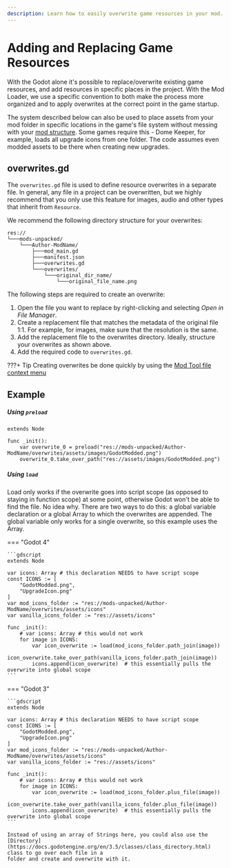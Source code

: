 ```yaml
---
description: Learn how to easily overwrite game resources in your mod.
---
```



# Adding and Replacing Game Resources

With the Godot alone it's possible to replace/overwrite existing game resources, and add resources in specific places in
the project. With the Mod Loader, we use a specific convention to both make the process more organized and to apply
overwrites at the correct point in the game startup.

The system described below can also be used to place assets from your mod folder in specific locations in the game's 
file system without messing with your [mod structure](mod_structure.md). Some games require this - Dome Keeper, for 
example, loads all upgrade icons from one folder. The code assumes even modded assets to be there when creating new upgrades.

## overwrites.gd
The `overwrites.gd` file is used to define resource overwrites in a separate file. In general, any file in a project 
can be overwritten, but we highly recommend that you only use this feature for images, audio and other types that 
inherit from `Resource`.

We recommend the following directory structure for your overwrites:
```
res://
└───mods-unpacked/
    └───Author-ModName/
        ├───mod_main.gd
        ├───manifest.json
        ├───overwrites.gd
        └───overwrites/
            └───original_dir_name/
                └───original_file_name.png
```

The following steps are required to create an overwrite:

1. Open the file you want to replace by right-clicking and selecting *Open in File Manager*.
2. Create a replacement file that matches the metadata of the original file 1:1. For example, for images, make sure 
   that the resolution is the same.
3. Add the replacement file to the overwrites directory. Ideally, structure your overwrites as shown above.
4. Add the required code to `overwrites.gd`.

???+ Tip
    Creating overwrites be done quickly by using the [Mod Tool file context menu](tools/mod_tool.md#file-system-context-menu)

## Example
##### Using `preload`
```gdscript
extends Node

func _init():
    var overwrite_0 = preload("res://mods-unpacked/Author-ModName/overwrites/assets/images/GodotModded.png")
    overwrite_0.take_over_path("res://assets/images/GodotModded.png")
```

##### Using `load`
Load only works if the overwrite goes into script scope (as opposed to staying in function scope) at some point, 
otherwise Godot won't be able to find the file. No idea why. There are two ways to do this: a global variable 
declaration or a global Array to which the overwrites are appended. The global variable only works for a single 
overwrite, so this example uses the Array.

=== "Godot 4"

    ```gdscript
    extends Node
    
    var icons: Array # this declaration NEEDS to have script scope
    const ICONS := [
        "GodotModded.png",
        "UpgradeIcon.png"
    ]
    var mod_icons_folder := "res://mods-unpacked/Author-ModName/overwrites/assets/icons"
    var vanilla_icons_folder := "res://assets/icons"
    
    func _init():
        # var icons: Array # this would not work
        for image in ICONS:
            var icon_overwrite := load(mod_icons_folder.path_join(image))
            icon_overwrite.take_over_path(vanilla_icons_folder.path_join(image))
            icons.append(icon_overwrite)  # this essentially pulls the overwrite into global scope
    ```

=== "Godot 3"

    ```gdscript
    extends Node
    
    var icons: Array # this declaration NEEDS to have script scope
    const ICONS := [
        "GodotModded.png",
        "UpgradeIcon.png"
    ]
    var mod_icons_folder := "res://mods-unpacked/Author-ModName/overwrites/assets/icons"
    var vanilla_icons_folder := "res://assets/icons"
    
    func _init():
        # var icons: Array # this would not work
        for image in ICONS:
            var icon_overwrite := load(mod_icons_folder.plus_file(image))
            icon_overwrite.take_over_path(vanilla_icons_folder.plus_file(image))
            icons.append(icon_overwrite)  # this essentially pulls the overwrite into global scope
    ```
```
Instead of using an array of Strings here, you could also use the [Directory](https://docs.godotengine.org/en/3.5/classes/class_directory.html) class to go over each file in a 
folder and create and overwrite with it.
